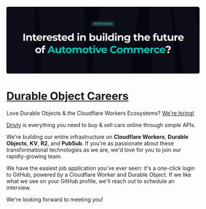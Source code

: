 [![](https://github.com/drivly/careers.do/raw/main/applyHero.svg)](https://careers.do/apply)

# [Durable Object Careers](https://careers.do)
Love Durable Objects &amp; the Cloudflare Workers Ecosystems?  [We're hiring!](https://careers.do/apply)

[Drivly](https://driv.ly) is everything you need to buy & sell cars online through simple APIs.

We're building our entire infrastructure on **Cloudflare Workers**, **Durable Objects**, **KV**, **R2**, and **PubSub**.  If you're as passionate about these transformational technologies as we are, we'd love for you to join our rapidly-growing team.

We have the easiest job application you've ever seen: it's a one-click login to GitHub, powered by a Cloudflare Worker and Durable Object.  If we like what we see on your GitHub profile, we'll reach out to schedule an interview.

We're looking forward to meeting you!
